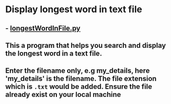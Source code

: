 # Display longest word in text file

## - [longestWordInFile.py](https://github.com/Mannuel25/Mini-Python-Projects/blob/master/longest_word_in_file/longestWordInFile.py)

## This a program that helps you search and display the longest word in a text file.

## Enter the filename only, e.g my_details, here 'my_details' is the filename. The file extension which is `.txt` would be added. Ensure the file already exist on your local machine
